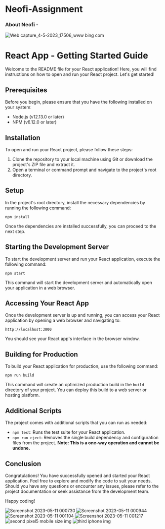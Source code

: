 # Neofi-Assignment
<h3>About Neofi -</h3> 

![Web capture_4-5-2023_17506_www bing com](https://github.com/Pradyumancoder/Neofi-Assignment/assets/97114184/08393964-b6b2-4f3b-9e8c-7259769a001b)

<h1>React App - Getting Started Guide</h1>

<p>Welcome to the README file for your React application! Here, you will find instructions on how to open and run your React project. Let's get started!</p>

<h2>Prerequisites</h2>

<p>Before you begin, please ensure that you have the following installed on your system:</p>

<ul>
  <li>Node.js (v12.13.0 or later)</li>
  <li>NPM (v6.12.0 or later)</li>
</ul>

<h2>Installation</h2>

<p>To open and run your React project, please follow these steps:</p>

<ol>
  <li>Clone the repository to your local machine using Git or download the project's ZIP file and extract it.</li>
  <li>Open a terminal or command prompt and navigate to the project's root directory.</li>
</ol>

<h2>Setup</h2>

<p>In the project's root directory, install the necessary dependencies by running the following command:</p>

<pre><code>npm install</code></pre>

<p>Once the dependencies are installed successfully, you can proceed to the next step.</p>

<h2>Starting the Development Server</h2>

<p>To start the development server and run your React application, execute the following command:</p>

<pre><code>npm start</code></pre>

<p>This command will start the development server and automatically open your application in a web browser.</p>

<h2>Accessing Your React App</h2>

<p>Once the development server is up and running, you can access your React application by opening a web browser and navigating to:</p>

<pre><code>http://localhost:3000</code></pre>

<p>You should see your React app's interface in the browser window.</p>

<h2>Building for Production</h2>

<p>To build your React application for production, use the following command:</p>

<pre><code>npm run build</code></pre>

<p>This command will create an optimized production build in the <code>build</code> directory of your project. You can deploy this build to a web server or hosting platform.</p>

<h2>Additional Scripts</h2>

<p>The project comes with additional scripts that you can run as needed:</p>

<ul>
  <li><code>npm test</code>: Runs the test suite for your React application.</li>
  <li><code>npm run eject</code>: Removes the single build dependency and configuration files from the project. <strong>Note: This is a one-way operation and cannot be undone.</strong></li>
</ul>

<h2>Conclusion</h2>

<p>Congratulations! You have successfully opened and started your React application. Feel free to explore and modify the code to suit your needs. Should you have any questions or encounter any issues, please refer to the project documentation or seek assistance from the development team.</p>

<p>Happy coding!</p>

![Screenshot 2023-05-11 000730](https://github.com/Pradyumancoder/Neofi-Assignment/assets/97114184/acaac635-feb1-42f5-8e0a-8d888ebe9038)
![Screenshot 2023-05-11 000944](https://github.com/Pradyumancoder/Neofi-Assignment/assets/97114184/38ebc265-4ceb-4590-9424-55dfb48c10b0)
![Screenshot 2023-05-11 001104](https://github.com/Pradyumancoder/Neofi-Assignment/assets/97114184/734b16b9-7ae4-4af7-900d-1b1909264fd4)
![Screenshot 2023-05-11 001217](https://github.com/Pradyumancoder/Neofi-Assignment/assets/97114184/8638cfa1-cdd2-4ea7-a221-7d00e43bd0a8)
![second pixel5 mobile size img](https://github.com/Pradyumancoder/Neofi-Assignment/assets/97114184/e3b1f1ea-1516-4a22-a4d8-e8d1257c8c92)
![third iphone img](https://github.com/Pradyumancoder/Neofi-Assignment/assets/97114184/91b6783a-bd8c-4650-b407-0a0d5ee2b516)


